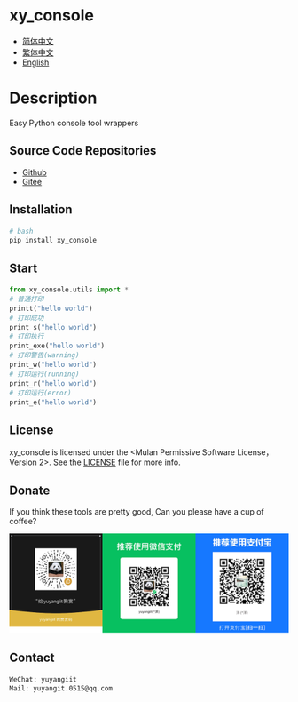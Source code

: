 <!--
 * @Author: yuyangit yuyangit.0515@qq.com
 * @Date: 2024-10-18 19:48:48
 * @LastEditors: yuyangit yuyangit.0515@qq.com
 * @LastEditTime: 2024-10-18 19:55:24
 * @FilePath: /xy_console/readme/README_en.md
 * @Description: 这是默认设置,请设置`customMade`, 打开koroFileHeader查看配置 进行设置: https://github.com/OBKoro1/koro1FileHeader/wiki/%E9%85%8D%E7%BD%AE
-->
# xy_console

- [简体中文](README_zh_CN.md)
- [繁体中文](README_zh_TW.md)
- [English](README_en.md)


# Description
Easy Python console tool wrappers

## Source Code Repositories

- <a href="https://github.com/xy-base/xy_console.git" target="_blank">Github</a>  
- <a href="https://gitee.com/xy-base/xy_console.git" target="_blank">Gitee</a>

## Installation

```bash
# bash
pip install xy_console
```

## Start

```python
from xy_console.utils import *
# 普通打印
printt("hello world")
# 打印成功
print_s("hello world")
# 打印执行
print_exe("hello world")
# 打印警告(warning)
print_w("hello world")
# 打印运行(running)
print_r("hello world")
# 打印运行(error)
print_e("hello world")
```

## License
xy_console is licensed under the <Mulan Permissive Software License，Version 2>. See the [LICENSE](../LICENSE) file for more info.

## Donate

If you think these tools are pretty good, Can you please have a cup of coffee?  

![Pay-Total](./Pay-Total.png)  


## Contact

```
WeChat: yuyangiit
Mail: yuyangit.0515@qq.com
```
